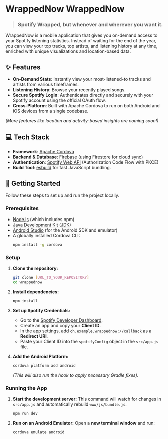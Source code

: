 # WrappedNow  WrappedNow

> ### Spotify Wrapped, but whenever and wherever you want it.

WrappedNow is a mobile application that gives you on-demand access to your Spotify listening statistics. Instead of waiting for the end of the year, you can view your top tracks, top artists, and listening history at any time, enriched with unique visualizations and location-based data.

## ✨ Features

* **On-Demand Stats**: Instantly view your most-listened-to tracks and artists from various timeframes.
* **Listening History**: Browse your recently played songs.
* **Secure Spotify Login**: Authenticates directly and securely with your Spotify account using the official OAuth flow.
* **Cross-Platform**: Built with Apache Cordova to run on both Android and iOS devices from a single codebase.

*(More features like location and activity-based insights are coming soon!)*

## 💻 Tech Stack

* **Framework**: [Apache Cordova](https://cordova.apache.org/)
* **Backend & Database**: [Firebase](https://firebase.google.com/) (using Firestore for cloud sync)
* **Authentication**: [Spotify Web API](https://developer.spotify.com/documentation/web-api) (Authorization Code Flow with PKCE)
* **Build Tool**: [esbuild](https://esbuild.github.io/) for fast JavaScript bundling.

## 🚀 Getting Started

Follow these steps to set up and run the project locally.

### Prerequisites

* [Node.js](https://nodejs.org/) (which includes npm)
* [Java Development Kit (JDK)](https://www.oracle.com/java/technologies/downloads/)
* [Android Studio](https://developer.android.com/studio) (for the Android SDK and emulator)
* A globally installed Cordova CLI:
    ```bash
    npm install -g cordova
    ```

### Setup

1.  **Clone the repository:**
    ```bash
    git clone [URL_TO_YOUR_REPOSITORY]
    cd wrappednow
    ```

2.  **Install dependencies:**
    ```bash
    npm install
    ```

3.  **Set up Spotify Credentials:**
    * Go to the [Spotify Developer Dashboard](https://developer.spotify.com/dashboard).
    * Create an app and copy your **Client ID**.
    * In the app settings, add `ch.example.wrappednow://callback` as a **Redirect URI**.
    * Paste your Client ID into the `spotifyConfig` object in the `src/app.js` file.

4.  **Add the Android Platform:**
    ```bash
    cordova platform add android
    ```
    *(This will also run the hook to apply necessary Gradle fixes).*

### Running the App

1.  **Start the development server:**
    This command will watch for changes in `src/app.js` and automatically rebuild `www/js/bundle.js`.
    ```bash
    npm run dev
    ```

2.  **Run on an Android Emulator:**
    Open a **new terminal window** and run:
    ```bash
    cordova emulate android
    ```
